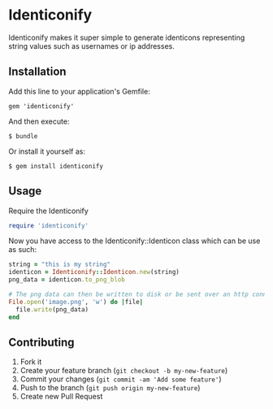 # Identiconify

Identiconify makes it super simple to generate identicons representing string
values such as usernames or ip addresses.

## Installation

Add this line to your application's Gemfile:

    gem 'identiconify'

And then execute:

    $ bundle

Or install it yourself as:

    $ gem install identiconify

## Usage

Require the Identiconify

```ruby
require 'identiconify'
```

Now you have access to the Identiconify::Identicon class which can be use as
such:

```ruby
string = "this is my string"
identicon = Identiconify::Identicon.new(string)
png_data = identicon.to_png_blob

# The png data can then be written to disk or be sent over an http connection
File.open('image.png', 'w') do |file|
  file.write(png_data)
end
```

## Contributing

1. Fork it
2. Create your feature branch (`git checkout -b my-new-feature`)
3. Commit your changes (`git commit -am 'Add some feature'`)
4. Push to the branch (`git push origin my-new-feature`)
5. Create new Pull Request
